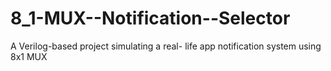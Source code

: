 # 8_1-MUX--Notification--Selector
A Verilog-based project simulating a real- life app notification system using 8x1 MUX

